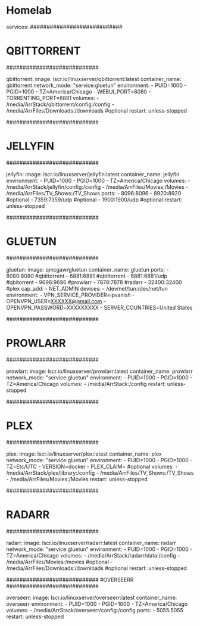 # Homelab

services:
############################
# QBITTORRENT
############################

  qbittorrent:
    image: lscr.io/linuxserver/qbittorrent:latest
    container_name: qbittorrent
    network_mode: "service:gluetun"
    environment:
      - PUID=1000
      - PGID=1000
      - TZ=America/Chicago
      - WEBUI_PORT=8080
      - TORRENTING_PORT=6881
    volumes:
      - /media/ArrStack/qbittorrent/config:/config
      - /media/ArrFiles/Downloads:/downloads #optional
    restart: unless-stopped

############################
# JELLYFIN
############################

  jellyfin:
    image: lscr.io/linuxserver/jellyfin:latest
    container_name: jellyfin
    environment:
      - PUID=1000
      - PGID=1000
      - TZ=America/Chicago
    volumes:
      - /media/ArrStack/jellyfin/config:/config
      - /media/ArrFiles/Movies:/Movies
      - /media/ArrFiles/TV_Shows:/TV_Shows
    ports:
      - 8096:8096
      - 8920:8920 #optional
      - 7359:7359/udp #optional
      - 1900:1900/udp #optional
    restart: unless-stopped

############################
# GLUETUN
############################

  gluetun:
    image: qmcgaw/gluetun
    container_name: gluetun
    ports:
      - 8080:8080 #qbittorrent
      - 6881:6881 #qbittorrent
      - 6881:6881/udp #qbitorrent
      - 9696:9696 #prowlarr
      - 7878:7878 #radarr
      - 32400:32400 #plex
    cap_add:
      - NET_ADMIN
    devices:
      - /dev/net/tun:/dev/net/tun
    environment:
      - VPN_SERVICE_PROVIDER=ipvanish
      - OPENVPN_USER=XXXXXX@gmail.com
      - OPENVPN_PASSWORD=XXXXXXXXX
      - SERVER_COUNTRIES=United States

############################
# PROWLARR
############################

  prowlarr:
    image: lscr.io/linuxserver/prowlarr:latest
    container_name: prowlarr
    network_mode: "service:gluetun"
    environment:
      - PUID=1000
      - PGID=1000
      - TZ=America/Chicago
    volumes:
      - /media/ArrStack:/config
    restart: unless-stopped

############################
# PLEX
############################

  plex:
    image: lscr.io/linuxserver/plex:latest
    container_name: plex
    network_mode: "service:gluetun"
    environment:
      - PUID=1000
      - PGID=1000
      - TZ=Etc/UTC
      - VERSION=docker
      - PLEX_CLAIM= #optional
    volumes:
      - /media/ArrStack/plex/library:/config
      - /media/ArrFiles/TV_Shows:/TV_Shows
      - /media/ArrFiles/Movies:/Movies
    restart: unless-stopped

############################
# RADARR
############################

  radarr:
    image: lscr.io/linuxserver/radarr:latest
    container_name: radarr
    network_mode: "service:gluetun"
    environment:
      - PUID=1000
      - PGID=1000
      - TZ=America/Chicago
    volumes:
      - /media/ArrStack/radarr/data:/config
      - /media/ArrFiles/Movies:/movies #optional
      - /media/ArrFiles/Downloads:/downloads #optional
    restart: unless-stopped

############################
#OVERSEERR
############################

  overseerr:
    image: lscr.io/linuxserver/overseerr:latest
    container_name: overseerr
    environment:
      - PUID=1000
      - PGID=1000
      - TZ=America/Chicago
    volumes:
      - /media/ArrStack/overseerr/config:/config
    ports:
      - 5055:5055
    restart: unless-stopped
